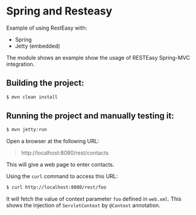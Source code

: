 Spring and Resteasy
===================
Example of using RestEasy with:
- Spring
- Jetty (embedded)


The module shows an example show the usage of RESTEasy Spring-MVC integration.

Building the project:
-------------------------

```bash
$ mvn clean install
```

Running the project and manually testing it:
-------------------------

```bash
$ mvn jetty:run
```
Open a browser at the following URL:

> http://localhost:8080/rest/contacts

This will give a web page to enter contacts.

Using the `curl` command to access this URL:

```bash
$ curl http://localhost:8080/rest/foo
```

It will fetch the value of context parameter `foo` defined in `web.xml`. This shows the injection of `ServletContext` by `@Context` annotation.
